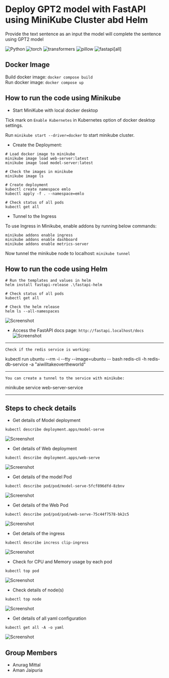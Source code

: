 # Deploy GPT2  model with FastAPI using MiniKube Cluster abd Helm

Provide the text sentence as an input the model will complete the sentence using GPT2 model


![Python](https://img.shields.io/badge/python-3.9-blue)
![torch](https://img.shields.io/badge/torch-1.12.0-orange)
![transformers](https://img.shields.io/badge/transformers-4.30.2-orange)
![pillow](https://img.shields.io/badge/pillow-9.5.0-orange)
![fastapi[all]](https://img.shields.io/badge/fastapi[all]-0.98.0-green)


## Docker Image

Build docker image: `docker compose build`  
Run docker image: `docker compose up`


## How to run the code using Minikube 
- Start MiniKube with local docker desktop

Tick mark on `Enable Kubernetes` in Kubernetes option of docker desktop settings.

Run `minikube start --driver=docker` to start minikube cluster.

- Create the Deployment: 
```
# Load docker image to minikube
minikube image load web-server:latest
minikube image load model-server:latest

# Check the images in minikube 
minikube image ls

# Create deployment
kubectl create namespace emlo
kubectl apply -f . --namespace=emlo

# Check status of all pods
kubectl get all

```

- Tunnel to the Ingress

To use Ingress in Minikube, enable addons by running below commands:

```
minikube addons enable ingress
minikube addons enable dashboard
minikube addons enable metrics-server
```
Now tunnel the minikube node to localhost: `minikube tunnel`


## How to run the code using Helm 
```
# Run the templates and values in helm 
helm install fastapi-release .\fastapi-helm

# Check status of all pods
kubectl get all

# Check the helm release 
helm ls --all-namespaces
```
![Screenshot](Images/get_all.JPG)

- Access the FastAPI docs page: `http://fastapi.localhost/docs`
![Screenshot](Images/fastapi_inference.JPG)


---------------------------------------------------------

`Check if the redis service is working:`

kubectl run ubuntu --rm -i --tty --image=ubuntu -- bash
redis-cli -h redis-db-service -a "aiwilltakeovertheworld"

---------------------------------------------------------

`You can create a tunnel to the service with minikube:`

minikube service web-server-service

---------------------------------------------------------

## Steps to check details

- Get details of Model deployment
```
kubectl describe deployment.apps/model-serve 
```
![Screenshot](Images/deployment_model.JPG)

- Get details of Web deployment
```
kubectl describe deployment.apps/web-serve 
```
![Screenshot](Images/deployment_web.JPG)

- Get details of the model Pod
```
kubectl describe pod/pod/model-serve-5fcf896dfd-8zbnv
```
![Screenshot](Images/pod_model.JPG)

- Get details of the Web Pod
```
kubectl describe pod/pod/pod/web-serve-75c44f7578-bk2c5 
```
![Screenshot](Images/pod_web.JPG)


- Get details of the ingress
```
kubectl describe incress clip-ingress
```
![Screenshot](Images/ingress.JPG)

- Check for CPU and Memory usage by each pod
```
kubectl top pod
```
![Screenshot](Images/top_pod.JPG)

- Check details of node(s)
```
kubectl top node
```
![Screenshot](Images/top_node.JPG)

- Get details of all yaml configuration
```
kubectl get all -A -o yaml
```


![Screenshot](Images/kubernetes2.JPG)

## Group Members
- Anurag Mittal
- Aman Jaipuria
